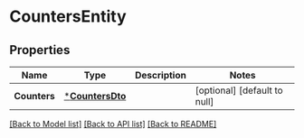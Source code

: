 # CountersEntity

## Properties
Name | Type | Description | Notes
------------ | ------------- | ------------- | -------------
**Counters** | [***CountersDto**](CountersDTO.md) |  | [optional] [default to null]

[[Back to Model list]](../pkg/nifi/README.md#documentation-for-models) [[Back to API list]](../pkg/nifi/README.md#documentation-for-api-endpoints) [[Back to README]](../pkg/nifi/README.md)


